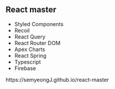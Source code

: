 <h2>React master</h2>
<ul>
    <li>Styled Components</li>
    <li>Recoil</li>
    <li>React Query</li>
    <li>React Router DOM</li>
    <li>Apex Charts</li>
    <li>React Spring</li>
    <li>Typescript</li>
    <li>Firebase</li>
</ul>
<span>https://semyeongJ.github.io/react-master</span>
